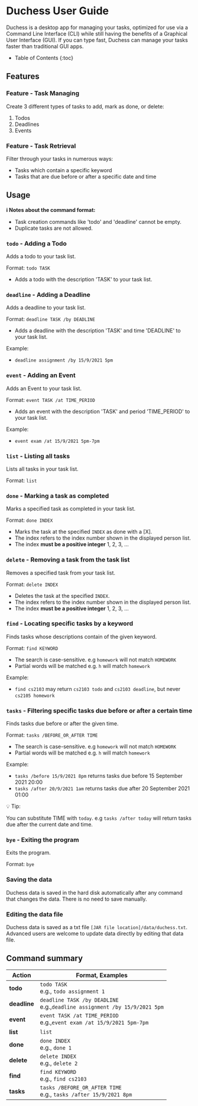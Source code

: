 # Duchess User Guide
Duchess is a desktop app for managing your tasks, optimized for use via a Command Line Interface (CLI) while still having the benefits of a Graphical User Interface (GUI). If you can type fast, Duchess can manage your tasks faster than traditional GUI apps. 

* Table of Contents
{:toc}

## Features 

### Feature - Task Managing

Create 3 different types of tasks to add, mark as done, or delete:
1. Todos
2. Deadlines
3. Events

### Feature - Task Retrieval

Filter through your tasks in numerous ways:
- Tasks which contain a specific keyword
- Tasks that are due before or after a specific date and time

## Usage
<div markdown="block" class="alert alert-info">

**:information_source: Notes about the command format:**<br>

* Task creation commands like 'todo' and 'deadline' cannot be empty.<br>
* Duplicate tasks are not allowed.<br>
  
</div>

### `todo` - Adding a Todo

Adds a todo to your task list.

Format: `todo TASK`
* Adds a todo with the description 'TASK' to your task list.

### `deadline` - Adding a Deadline

Adds a deadline to your task list.

Format: `deadline TASK /by DEADLINE`
* Adds a deadline with the description 'TASK' and time 'DEADLINE' to your task list.

Example:
* `deadline assignment /by 15/9/2021 5pm`

### `event` - Adding an Event

Adds an Event to your task list.

Format: `event TASK /at TIME_PERIOD`
* Adds an event with the description 'TASK' and period 'TIME_PERIOD' to your task list.

Example:
* `event exam /at 15/9/2021 5pm-7pm`

### `list` - Listing all tasks

Lists all tasks in your task list.

Format: `list`

### `done` - Marking a task as completed

Marks a specified task as completed in your task list.

Format: `done INDEX`

* Marks the task at the specified `INDEX` as done with a [X].
* The index refers to the index number shown in the displayed person list.
* The index **must be a positive integer** 1, 2, 3, …​

### `delete` - Removing a task from the task list

Removes a specified task from your task list.

Format: `delete INDEX`

* Deletes the task at the specified `INDEX`.
* The index refers to the index number shown in the displayed person list.
* The index **must be a positive integer** 1, 2, 3, …​

### `find` - Locating specific tasks by a keyword

Finds tasks whose descriptions contain of the given keyword.

Format: `find KEYWORD`

* The search is case-sensitive. e.g `homework` will not match `HOMEWORK`
* Partial words will be matched e.g. `h` will match `homework`

Example:
* `find cs2103` may return `cs2103 todo` and `cs2103 deadline`, but never `cs2105 homework`


### `tasks` - Filtering specific tasks due before or after a certain time

Finds tasks due before or after the given time.

Format: `tasks /BEFORE_OR_AFTER TIME`

* The search is case-sensitive. e.g `homework` will not match `HOMEWORK`
* Partial words will be matched e.g. `h` will match `homework`

Example:
* `tasks /before 15/9/2021 8pm` returns tasks due before 15 September 2021 20:00
* `tasks /after 20/9/2021 1am` returns tasks due after 20 September 2021 01:00

<div markdown="span" class="alert alert-primary"> 💡 Tip:
  
You can substitute TIME with `today`. e.g `tasks /after today` will return tasks due after the current date and time.
</div>

### `bye` - Exiting the program

Exits the program.

Format: `bye`

### Saving the data

Duchess data is saved in the hard disk automatically after any command that changes the data. There is no need to save manually.

### Editing the data file

Duchess data is saved as a txt file `[JAR file location]/data/duchess.txt`. Advanced users are welcome to update data directly by editing that data file.

## Command summary

Action | Format, Examples
--------|------------------
**todo** | `todo TASK` <br> e.g., `todo assignment 1`
**deadline** | `deadline TASK /by DEADLINE` <br> e.g.,`deadline assignment /by 15/9/2021 5pm`
**event** |  `event TASK /at TIME_PERIOD` <br> e.g.,`event exam /at 15/9/2021 5pm-7pm`
**list** | `list`
**done** | `done INDEX`<br> e.g., `done 1`
**delete** | `delete INDEX`<br> e.g., `delete 2`
**find** | `find KEYWORD`<br> e.g., `find cs2103`
**tasks** | `tasks /BEFORE_OR_AFTER TIME`<br> e.g., `tasks /after 15/9/2021 8pm`

